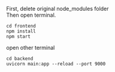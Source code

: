 First, delete original node_modules folder\
Then open terminal.

```
cd frontend
npm install
npm start
```
open other terminal

```
cd backend
uvicorn main:app --reload --port 9000
```

